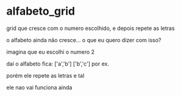 # alfabeto_grid
grid que cresce com o numero escolhido, e depois repete as letras

o alfabeto ainda não cresce... o que eu quero dizer com isso?

imagina que eu escolhi o numero 2

daí o alfabeto fica: ['a','b']
                     ['b','c']
por ex.

porém ele repete as letras e tal

ele nao vai funciona ainda
